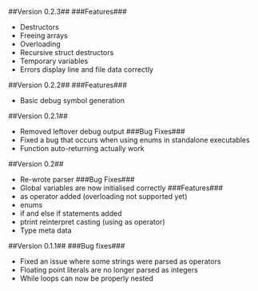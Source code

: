 ##Version 0.2.3##
###Features###
 - Destructors
  - Freeing arrays
  - Overloading
  - Recursive struct destructors
  - Temporary variables
 - Errors display line and file data correctly

##Version 0.2.2##
###Features###
 - Basic debug symbol generation

##Version 0.2.1##
 - Removed leftover debug output
###Bug Fixes###
 - Fixed a bug that occurs when using enums in standalone executables
 - Function auto-returning actually work

##Version 0.2##
 - Re-wrote parser
###Bug Fixes###
 - Global variables are now initialised correctly
###Features###
 - as operator added (overloading not supported yet)
 - enums
 - if and else if statements added
 - ptrint reinterpret casting (using as operator)
 - Type meta data

##Version 0.1.1##
###Bug fixes###
 - Fixed an issue where some strings were parsed as operators
 - Floating point literals are no longer parsed as integers
 - While loops can now be properly nested
